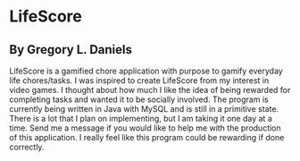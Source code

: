# LifeScore

## By Gregory L. Daniels 

LifeScore is a gamified chore application with purpose to gamify everyday life chores/tasks. I was inspired to create LifeScore from my interest in video games. I thought about how much I like the idea of being rewarded for completing tasks and wanted it to be socially involved. The program is currently being written in Java with MySQL and is still in a primitive state. There is a lot that I plan on implementing, but I am taking it one day at a time. Send me a message if you would like to help me with the production of this application. I really feel like this program could be rewarding if done correctly.
